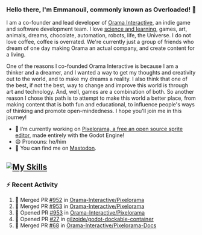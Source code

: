### Hello there, I'm Emmanouil, commonly known as Overloaded! 👋
I am a co-founder and lead developer of [Orama Interactive](https://www.orama-interactive.com/), an indie game and software development team. I love [science and learning](https://github.com/OverloadedOrama/KnowledgeBase), games, art, animals, dreams, chocolate, automation, robots, life, the Universe. I do not love coffee, coffee is overrated. We're currently just a group of friends who dream of one day making Orama an actual company, and create content for a living.

One of the reasons I co-founded Orama Interactive is because I am a thinker and a dreamer, and I wanted a way to get my thoughts and creativity out to the world, and to make my dreams a reality. I also think that one of the best, if not the best, way to change and improve this world is through art and technology. And, well, games are a combination of both. So another reason I chose this path is to attempt to make this world a better place, from making content that is both fun and educational, to influence people's ways of thinking and promote open-mindedness. I hope you'll join me in this journey!

- 🔭 I’m currently working on [Pixelorama, a free an open source sprite editor](https://github.com/Orama-Interactive/Pixelorama), made entirely with the Godot Engine!
- 😄 Pronouns: he/him
- 🐘 You can find me on <a rel="me" href="https://mastodon.social/@Overloaded">Mastodon</a>.

[![My Skills](https://skillicons.dev/icons?i=godot,py,cpp,cs,git,linux,html)](https://skillicons.dev)
---

### :zap: Recent Activity

<!--START_SECTION:activity-->
1. 🎉 Merged PR [#952](https://github.com/Orama-Interactive/Pixelorama/pull/952) in [Orama-Interactive/Pixelorama](https://github.com/Orama-Interactive/Pixelorama)
2. 🎉 Merged PR [#953](https://github.com/Orama-Interactive/Pixelorama/pull/953) in [Orama-Interactive/Pixelorama](https://github.com/Orama-Interactive/Pixelorama)
3. 💪 Opened PR [#953](https://github.com/Orama-Interactive/Pixelorama/pull/953) in [Orama-Interactive/Pixelorama](https://github.com/Orama-Interactive/Pixelorama)
4. 💪 Opened PR [#27](https://github.com/gilzoide/godot-dockable-container/pull/27) in [gilzoide/godot-dockable-container](https://github.com/gilzoide/godot-dockable-container)
5. 🎉 Merged PR [#68](https://github.com/Orama-Interactive/Pixelorama-Docs/pull/68) in [Orama-Interactive/Pixelorama-Docs](https://github.com/Orama-Interactive/Pixelorama-Docs)
<!--END_SECTION:activity-->

<!--
**OverloadedOrama/OverloadedOrama** is a ✨ _special_ ✨ repository because its `README.md` (this file) appears on your GitHub profile.

Here are some ideas to get you started:

- 👯 I’m looking to collaborate on ...
- 🤔 I’m looking for help with ...
- 💬 Ask me about ...
- 📫 How to reach me: ...
- ⚡ Fun fact: ...
-->
